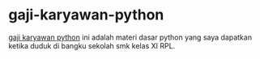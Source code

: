 # gaji-karyawan-python
<a href="https://www.panduancode.com/2019/05/perhitungan-gaji-karyawan-dengan-python-terbaru.html">gaji karyawan python</a> ini adalah materi dasar python yang saya dapatkan ketika duduk di bangku sekolah smk kelas XI RPL.
